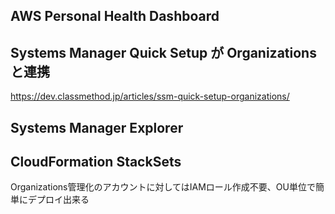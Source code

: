 ## AWS Personal Health Dashboard

## Systems Manager Quick Setup が Organizationsと連携
https://dev.classmethod.jp/articles/ssm-quick-setup-organizations/

## Systems Manager Explorer

## CloudFormation StackSets
Organizations管理化のアカウントに対してはIAMロール作成不要、OU単位で簡単にデプロイ出来る
